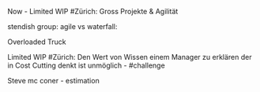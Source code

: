 <span style="color:#000ff;">Now - Limited WIP #Zürich: Gross Projekte & Agilität</span>

<span style="color:#000ff;">stendish group: agile vs waterfall:</span> 


<span style="color:#000ff;">Overloaded Truck</span>

<span style="color:#000ff;">Limited WIP #Zürich: Den Wert von Wissen einem Manager zu erklären der in Cost Cutting denkt ist unmöglich - #challenge</span> 

<span style="color:#000ff;">Steve mc coner - estimation</span>